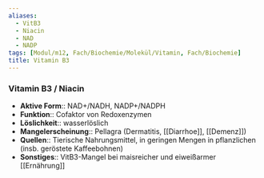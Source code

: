 ```yaml
---
aliases:
  - VitB3
  - Niacin
  - NAD
  - NADP
tags: [Modul/m12, Fach/Biochemie/Molekül/Vitamin, Fach/Biochemie]
title: Vitamin B3
---
```

### Vitamin B3 / Niacin 
- **Aktive Form**:: NAD+/NADH, NADP+/NADPH
- **Funktion**:: Cofaktor von Redoxenzymen
- **Löslichkeit**:: wasserlöslich
- **Mangelerscheinung**:: Pellagra (Dermatitis, [[Diarrhoe]], [[Demenz]])
- **Quellen**:: Tierische Nahrungsmittel, in geringen Mengen in pflanzlichen (insb. geröstete Kaffeebohnen)
- **Sonstiges**:: VitB3-Mangel bei maisreicher und eiweißarmer [[Ernährung]]

